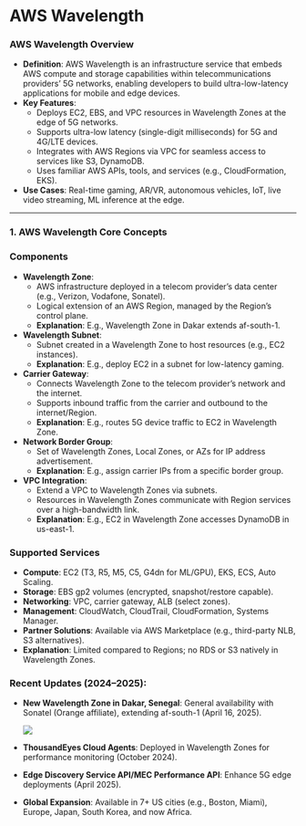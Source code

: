 # AWS Wavelength

### **AWS Wavelength Overview**

- **Definition**: AWS Wavelength is an infrastructure service that embeds AWS compute and storage capabilities within telecommunications providers’ 5G networks, enabling developers to build ultra-low-latency applications for mobile and edge devices.
- **Key Features**:
    - Deploys EC2, EBS, and VPC resources in Wavelength Zones at the edge of 5G networks.
    - Supports ultra-low latency (single-digit milliseconds) for 5G and 4G/LTE devices.
    - Integrates with AWS Regions via VPC for seamless access to services like S3, DynamoDB.
    - Uses familiar AWS APIs, tools, and services (e.g., CloudFormation, EKS).
- **Use Cases**: Real-time gaming, AR/VR, autonomous vehicles, IoT, live video streaming, ML inference at the edge.

---

### **1. AWS Wavelength Core Concepts**

### **Components**

- **Wavelength Zone**:
    - AWS infrastructure deployed in a telecom provider’s data center (e.g., Verizon, Vodafone, Sonatel).
    - Logical extension of an AWS Region, managed by the Region’s control plane.
    - **Explanation**: E.g., Wavelength Zone in Dakar extends af-south-1.
- **Wavelength Subnet**:
    - Subnet created in a Wavelength Zone to host resources (e.g., EC2 instances).
    - **Explanation**: E.g., deploy EC2 in a subnet for low-latency gaming.
- **Carrier Gateway**:
    - Connects Wavelength Zone to the telecom provider’s network and the internet.
    - Supports inbound traffic from the carrier and outbound to the internet/Region.
    - **Explanation**: E.g., routes 5G device traffic to EC2 in Wavelength Zone.
- **Network Border Group**:
    - Set of Wavelength Zones, Local Zones, or AZs for IP address advertisement.
    - **Explanation**: E.g., assign carrier IPs from a specific border group.
- **VPC Integration**:
    - Extend a VPC to Wavelength Zones via subnets.
    - Resources in Wavelength Zones communicate with Region services over a high-bandwidth link.
    - **Explanation**: E.g., EC2 in Wavelength Zone accesses DynamoDB in us-east-1.

### **Supported Services**

- **Compute**: EC2 (T3, R5, M5, C5, G4dn for ML/GPU), EKS, ECS, Auto Scaling.
- **Storage**: EBS gp2 volumes (encrypted, snapshot/restore capable).
- **Networking**: VPC, carrier gateway, ALB (select zones).
- **Management**: CloudWatch, CloudTrail, CloudFormation, Systems Manager.
- **Partner Solutions**: Available via AWS Marketplace (e.g., third-party NLB, S3 alternatives).
- **Explanation**: Limited compared to Regions; no RDS or S3 natively in Wavelength Zones.

### **Recent Updates (2024–2025)**:

- **New Wavelength Zone in Dakar, Senegal**: General availability with Sonatel (Orange affiliate), extending af-south-1 (April 16, 2025).
    
    ![](https://pbs.twimg.com/profile_images/1527030582093312001/HwfKvu7r_normal.png)
    
- **ThousandEyes Cloud Agents**: Deployed in Wavelength Zones for performance monitoring (October 2024).
    
    [](https://imgs.search.brave.com/fnIsVmbnoEAQpaNbKDT6WgqLVIap1TbjLk0UsjRAtso/rs:fit:64:0:0:0/g:ce/aHR0cDovL2Zhdmlj/b25zLnNlYXJjaC5i/cmF2ZS5jb20vaWNv/bnMvMThmN2ViNjky/Y2UwYmIzZDg4YmE5/YjFhZmU4OTQyODdh/NGYzNjgzZTVlYzcx/NWRiYmE1ZTYxNDE5/OGRkOWU1MS9kb2Nz/LnRob3VzYW5kZXll/cy5jb20v)
    
- **Edge Discovery Service API/MEC Performance API**: Enhance 5G edge deployments (April 2025).
    
    [](https://imgs.search.brave.com/Q3-FdI89HQ5XjoM9ebI7Z8OVdcuf6x6ueMCkPrADf2k/rs:fit:64:0:0:0/g:ce/aHR0cDovL2Zhdmlj/b25zLnNlYXJjaC5i/cmF2ZS5jb20vaWNv/bnMvOWFkODM4NDk0/MTRjNzUyMTM3OTQ5/MmI4MjRkZjFhNDcw/MTIxYzI3NmZmMmNm/MDFkZWRjNmFkZjYz/NzVhZmIzMC9hd3Mu/YW1hem9uLmNvbS8)
    
- **Global Expansion**: Available in 7+ US cities (e.g., Boston, Miami), Europe, Japan, South Korea, and now Africa.